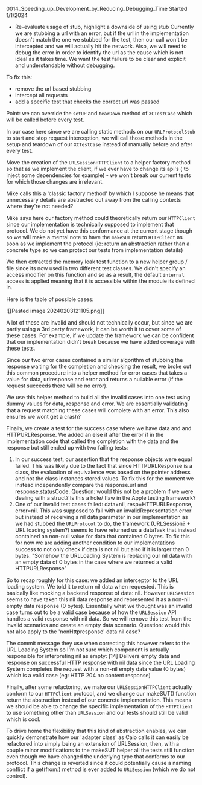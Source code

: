 0014_Speeding_up_Development_by_Reducing_Debugging_Time
Started 1/1/2024

- Re-evaluate usage of stub, highlight a downside of using stub
Currently we are stubbing a url with an error, but if the url in the implementation doesn't match the one we stubbed for the test, then our call won't be intercepted and we will actually hit the network. Also, we will need to debug the error in order to identify the url as the cause which is not ideal as it takes time. We want the test failure to be clear and explicit and understandable without debugging.

To fix this:
- remove the url based stubbing
- intercept all requests 
- add a specific test that checks the correct url was passed 

Point: we can override the `setUP` and `tearDown` method of `XCTestCase` which will be called before every test.

In our case here since we are calling static methods on our `URLProtocolStub` to start and stop request interception, we will call those methods in the setup and teardown of our `XCTestCase` instead of manually before and after every test.

Move the creation of the `URLSessionHTTPClient` to a helper factory method so that as we implement the client, if we ever have to change its api's ( to inject some dependencies for example) - we won't break our current tests for which those changes are irrelevant. 

Mike calls this a 'classic factory method' by which I suppose he means that unnecessary details are abstracted out away from the calling contexts where they're not needed?

Mike says here our factory method could theoretically return our `HTTPClient` since our implementation is technically supposed to implement that protocol. We do not yet have this conformance at the current stage though so we will make a mental note to have the `makeSUT` return `HTTPClient` as soon as we implement the protocol (ie: return an abstraction rather than a concrete type so we can protect our tests from implementation details)

We then extracted the memory leak test function to a new helper group / file since its now used in two different test classes. We didn't specify an access modifier on this function and so as a result, the default `internal` access is applied meaning that it is accessible within the module its defined in.

Here is the table of possible cases:

![[Pasted image 20240203121105.png]]

A lot of these are invalid and should not technically occur, but since we are partly using a 3rd party framework, it can be worth it to cover some of these cases. For example, if we update the framework we can be confident that our implementation didn't break because we have added coverage with these tests.

Since our two error cases contained a similar algorithm of stubbing the response waiting for the completion and checking the result, we broke out this common procedure into a helper method for error cases that takes a value for data, urlresponse and error and returns a nullable error (if the request succeeds there will be no error).

We use this helper method to build all the invalid cases into one test using dummy values for data, response and error. We are essentially validating that a request matching these cases will complete with an error. This also ensures we wont get a crash? 

Finally, we create a test for the success case where we have data and and HTTPURLResponse. We added an else if after the error if in the implementation code that called the completion with the data and the response but still ended up with two failing tests:
1) In our success test, our assertion that the response objects were equal failed. This was likely due to the fact that since HTTPURLResponse is a class, the evaluation of equivalence was based on the pointer address and not the class instances stored values. To fix this for the moment we instead independently compare the response.url and response.statusCode. Question: would this not be a problem if we were dealing with a struct? Is this a hole/ flaw in the Apple testing framework?
2) One of our invalid test cases failed: data=nil, resp=HTTPURLResponse, error=nil. This was supposed to fail with an invalidRepresentation error but instead of receiving a nil data parameter in our implementation as we had stubbed the `URLProtocol` to do, the framework (URLSession? + URL loading system?) seems to have returned us a dataTask that instead contained an non-null value for data that contained 0 bytes. To fix this for now we are adding another condition to our implementations success to not only check if data is not nil but also if it is larger than 0 bytes. "Somehow the URLLoading System is replacing our nil data with an empty data of 0 bytes in the case where we returned a valid HTTPURLResponse"

So to recap roughly for this case: we added an interceptor to the URL loading system. We told it to return nil data when requested. This is basically like mocking a backend response of data: nil. However `URLSession` seems to have taken this nil data response and represented it as a non-nil empty data response (0 bytes). Essentially what we thought was an invalid case turns out to be a valid case because of how the `URLSession` API handles a valid response with nil data. So we will remove this test from the invalid scenarios and create an empty data scenario. Question: would this not also apply to the 'nonHttpresponse' data:nil case?

The commit message they use when correcting this however refers to the URL Loading System so I'm not sure which component is actually responsible for interpreting nil as empty:
[14] Delivers empty data and response on successful HTTP response with nil data since the URL Loading System completes the request with a non-nil empty data value (0 bytes) which is a valid case (eg: HTTP 204 no content response)

Finally, after some refactoring, we make our `URLSessionHTTPClient` actually conform to our `HTTPClient` protocol, and we change our makeSUT() function return the abstraction instead of our concrete implementation. This means we should be able to change the specific implementation of the `HTTPClient` to use something other than `URLSession` and our tests should still be valid which is cool.

To drive home the flexibility that this kind of abstraction enables, we can quickly demonstrate how our 'adapter class' as Caio calls it can easily be refactored into simply being an extension of URLSession, then, with a couple minor modifications to the makeSUT helper all the tests still function even though we have changed the underlying type that conforms to our protocol. This change is reverted since it could potentially cause a naming conflict if a get(from:) method is ever added to `URLSession` (which we do not control). 





